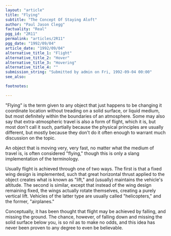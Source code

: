 ```yaml
---
layout: "article"
title: "Flying"
subtitle: "The Concept Of Staying Aloft"
author: "Paul Jason Clegg"
factuality: "Real"
pgg_id: "2R11"
permalink: "articles/2R11"
pgg_date: "1992/09/04"
article_date: "1992/09/04"
alternative_title_1: "Flight"
alternative_title_2: "Hover"
alternative_title_3: "Hovering"
alternative_title_4: ""
submission_string: "Submitted by admin on Fri, 1992-09-04 00:00"
see_also:

footnotes: 

---
```

<div>
<p>"Flying" is the term given to any object that just happens to be changing it coordinate location without treading on a solid surface, or liquid medium, but most definitely within the boundaries of an atmosphere. Some may also say that extra-atmospheric travel is also a form of flight, which it is, but most don't call it such, partially because the physical principles are usually different, but mostly because they don't do it often enough to warrant much discussion on the topic.</p>
<p>An object that is moving very, very fast, no matter what the medium of travel is, is often considered "flying," though this is only a slang implementation of the terminology.</p>
<p>Usually flight is achieved through one of two ways. The first is that a fixed wing design is implemented, such that great horizontal thrust applied to the object creates what is known as "lift," and (usually) maintains the vehicle's altitude. The second is similar, except that instead of the wing design remaining fixed, the wings actually rotate themselves, creating a purely vertical lift. Vehicles of the latter type are usually called "helicopters," and the former, "airplanes."</p>
<p>Conceptually, it has been thought that flight may be achieved by falling, and missing the ground. The chance, however, of falling down and missing the solid surface below you, is so nil as to make no odds, and this idea has never been proven to any degree to even be believable. <!--Amazon_CLS_IM_END--></p>
</div>

